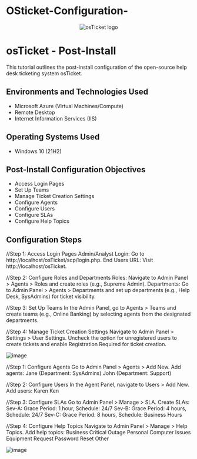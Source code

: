 # OSticket-Configuration-
<p align="center">
<img src="https://i.imgur.com/Clzj7Xs.png" alt="osTicket logo"/>
</p>

<h1>osTicket - Post-Install </h1>
This tutorial outlines the post-install configuration of the open-source help desk ticketing system osTicket.<br />


<h2>Environments and Technologies Used</h2>

- Microsoft Azure (Virtual Machines/Compute)
- Remote Desktop
- Internet Information Services (IIS)

<h2>Operating Systems Used </h2>

- Windows 10</b> (21H2)

<h2>Post-Install Configuration Objectives</h2>

- Access Login Pages
- Set Up Teams
- Manage Ticket Creation Settings
- Configure Agents
- Configure Users
- Configure SLAs
- Configure Help Topics

<h2>Configuration Steps</h2>

//Step 1: Access Login Pages
Admin/Analyst Login: Go to http://localhost/osTicket/scp/login.php.
End Users URL: Visit http://localhost/osTicket.

//Step 2: Configure Roles and Departments
Roles: Navigate to Admin Panel > Agents > Roles and create roles (e.g., Supreme Admin).
Departments: Go to Admin Panel > Agents > Departments and set up departments (e.g., Help Desk, SysAdmins) for ticket visibility.

//Step 3: Set Up Teams
In the Admin Panel, go to Agents > Teams and create teams (e.g., Online Banking) by selecting agents from the designated departments.

//Step 4: Manage Ticket Creation Settings
Navigate to Admin Panel > Settings > User Settings. Uncheck the option for unregistered users to create tickets and enable Registration Required for ticket creation.
<p>

![image](https://github.com/user-attachments/assets/ebbfff98-2a89-418c-81ef-fb558e34040b)


</p>
<p>

  //Step 1: Configure Agents
Go to Admin Panel > Agents > Add New.
Add agents:
Jane (Department: SysAdmins)
John (Department: Support)

//Step 2: Configure Users
In the Agent Panel, navigate to Users > Add New.
Add users:
Karen
Ken

//Step 3: Configure SLAs
Go to Admin Panel > Manage > SLA.
Create SLAs:
Sev-A: Grace Period: 1 hour, Schedule: 24/7
Sev-B: Grace Period: 4 hours, Schedule: 24/7
Sev-C: Grace Period: 8 hours, Schedule: Business Hours

//Step 4: Configure Help Topics
Navigate to Admin Panel > Manage > Help Topics.
Add help topics:
Business Critical Outage
Personal Computer Issues
Equipment Request
Password Reset
Other

</p>

![image](https://github.com/user-attachments/assets/0be11423-cd27-4fa8-a095-c9947bf109fb)


</p>
<br />

